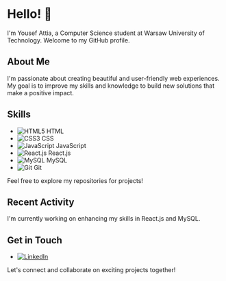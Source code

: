 # Hello! 👋

I'm Yousef Attia, a Computer Science student at Warsaw University of Technology. Welcome to my GitHub profile.

## About Me

I'm passionate about creating beautiful and user-friendly web experiences. My goal is to improve my skills and knowledge to build new solutions that make a positive impact.

## Skills

- ![HTML5](https://img.shields.io/badge/-HTML5-E34F26?style=for-the-badge&logo=html5&logoColor=white) HTML
- ![CSS3](https://img.shields.io/badge/-CSS3-1572B6?style=for-the-badge&logo=css3&logoColor=white) CSS
- ![JavaScript](https://img.shields.io/badge/-JavaScript-F7DF1E?style=for-the-badge&logo=javascript&logoColor=black) JavaScript
- ![React.js](https://img.shields.io/badge/-React.js-61DAFB?style=for-the-badge&logo=react&logoColor=black) React.js
- ![MySQL](https://img.shields.io/badge/-MySQL-4479A1?style=for-the-badge&logo=mysql&logoColor=white) MySQL
- ![Git](https://img.shields.io/badge/-Git-F05032?style=for-the-badge&logo=git&logoColor=white) Git

Feel free to explore my repositories for projects!

## Recent Activity

I'm currently working on enhancing my skills in React.js and MySQL.

## Get in Touch

- [![LinkedIn](https://img.shields.io/badge/-LinkedIn-0077B5?style=for-the-badge&logo=linkedin&logoColor=white)](www.linkedin.com/in/yattia)

Let's connect and collaborate on exciting projects together!
